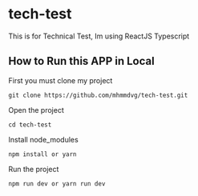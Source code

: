 # tech-test

This is for Technical Test, Im using ReactJS Typescript

## How to Run this APP in Local

First you must clone my project

```
git clone https://github.com/mhmmdvg/tech-test.git
```

Open the project

```
cd tech-test
```

Install node_modules

```
npm install or yarn
```

Run the project

```
npm run dev or yarn run dev
```
